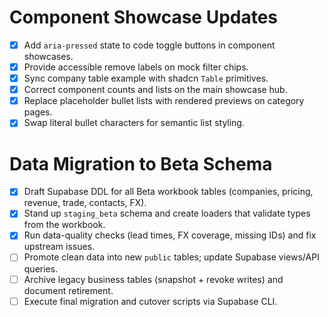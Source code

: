 # Component Showcase Updates

- [x] Add `aria-pressed` state to code toggle buttons in component showcases.
- [x] Provide accessible remove labels on mock filter chips.
- [x] Sync company table example with shadcn `Table` primitives.
- [x] Correct component counts and lists on the main showcase hub.
- [x] Replace placeholder bullet lists with rendered previews on category pages.
- [x] Swap literal bullet characters for semantic list styling.

# Data Migration to Beta Schema

- [x] Draft Supabase DDL for all Beta workbook tables (companies, pricing, revenue, trade, contacts, FX).
- [x] Stand up `staging_beta` schema and create loaders that validate types from the workbook.
- [x] Run data-quality checks (lead times, FX coverage, missing IDs) and fix upstream issues.
- [ ] Promote clean data into new `public` tables; update Supabase views/API queries.
- [ ] Archive legacy business tables (snapshot + revoke writes) and document retirement.
- [ ] Execute final migration and cutover scripts via Supabase CLI.
